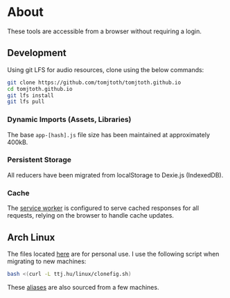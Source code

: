 <!-- [![codecov](https://codecov.io/gh/tomjtoth/tomjtoth.github.io/graph/badge.svg?token=417607S3E8)](https://codecov.io/gh/tomjtoth/tomjtoth.github.io) -->

# About

These tools are accessible from a browser without requiring a login.

<!-- ## TODO

- **TESTS!** As indicated by the current coverage percentage shown in the badge above. Roadmap:
  - [ ] Achieve 30% coverage by Jun 1, 2026
  - [ ] Achieve 60% coverage by Jan 1, 2027
  - [ ] Achieve 90% coverage by Jun 1, 2027 -->

## Development

Using git LFS for audio resources, clone using the below commands:

```sh
git clone https://github.com/tomjtoth/tomjtoth.github.io
cd tomjtoth.github.io
git lfs install
git lfs pull
```

### Dynamic Imports (Assets, Libraries)

The base `app-[hash].js` file size has been maintained at approximately 400kB.

### Persistent Storage

All reducers have been migrated from localStorage to Dexie.js (IndexedDB).

### Cache

The [service worker](./src/sw.ts) is configured to serve cached responses for all requests, relying on the browser to handle cache updates.

## Arch Linux

The files located [here](./public/linux/) are for personal use. I use the following script when migrating to new machines:

```sh
bash <(curl -L ttj.hu/linux/clonefig.sh)
```

These [aliases](./public/linux/bash_aliases) are also sourced from a few machines.
